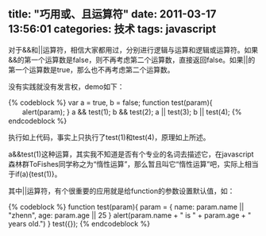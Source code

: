 title: "巧用或、且运算符"
date: 2011-03-17 13:56:01
categories: 技术
tags: javascript
---

对于&&和||运算符，相信大家都用过，分别进行逻辑与运算和逻辑或运算符。如果&&的第一个运算数是false，则不再考虑第二个运算数，直接返回false。如果||的第一个运算数是true，那么也不再考虑第二个运算数。

没有实践就没有发言权，demo如下：

<!--more-->
{% codeblock %}
var a = true, b = false;
function test(param){
　　alert(param);
}
a && test(1);
b && test(2);
a || test(3);
b || test(4);
{% endcodeblock %}

执行如上代码，事实上只执行了test(1)和test(4)，原理如上所述。

a&&test(1)这种运算，其实我不知道是否有个专业的名词去描述它，在javascript森林群ToFishes同学称之为“惰性运算”，那么暂且叫它“惰性运算”吧，实际上相当于if(a){test(1)}。

其中||运算符，有个很重要的应用就是给function的参数设置默认值，如：

{% codeblock %}
function test(param){
    param = {
        name: param.name || "zhenn",
        age: param.age || 25
    }
    alert(param.name + " is " + param.age + " years old.")
}
test({});
{% endcodeblock %}
